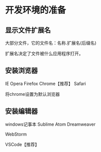# 开发环境的准备

## 显示文件扩展名

大部分文件，它的文件名：名称.扩展名(后缀名)

扩展名决定了文件被什么应用程序打开。

## 安装浏览器

IE
Opera
Firefox
Chrome【推荐】
Safari

将chrome设置为默认浏览器

## 安装编辑器

windows记事本
Sublime
Atom
Dreamweaver

WebStorm

VSCode【推荐】
